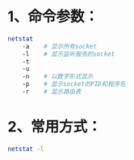 # 1、命令参数：

```bash
netstat
    -a    # 显示所有socket
    -l    # 显示监听服务的socket
    -t
    -u
    -n    # 以数字形式显示
    -p    # 显示socket的PID和程序名
    -r    # 显示路由表
```

# 2、常用方式：

```bash
netstat -l
```

